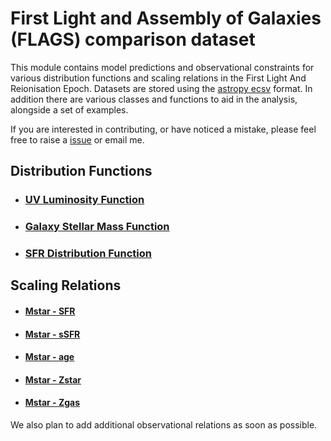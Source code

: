 # First Light and Assembly of Galaxies (FLAGS) comparison dataset

This module contains model predictions and observational constraints for various distribution functions and scaling relations in the First Light And Reionisation Epoch. Datasets are stored using the [astropy ecsv](https://docs.astropy.org/en/stable/api/astropy.io.ascii.Ecsv.html) format. In addition there are various classes and functions to aid in the analysis, alongside a set of examples.

If you are interested in contributing, or have noticed a mistake, please feel free to raise a [issue](https://github.com/stephenmwilkins/flags_data/issues) or email me.

## Distribution Functions

- ### [UV Luminosity Function](docs/df/LUV.md)

- ### [Galaxy Stellar Mass Function](docs/df/Mstar.md)

- ### [SFR Distribution Function](docs/df/SFR.md)

## Scaling Relations

<!-- - #### [$\rm M_{\rm tot}\ -\ M_{\star}$](docs/sr/Mstar-SFR.md) -->

- #### [Mstar - SFR](docs/sr/Mstar-SFR.md)
- #### [Mstar - sSFR](docs/sr/Mstar-sSFR.md)
- #### [Mstar - age](docs/sr/Mstar-age.md)
- #### [Mstar - Zstar](docs/sr/Mstar-Zstar.md)
- #### [Mstar - Zgas](docs/sr/Mstar-Zgas.md)
<!-- - #### [$\rm M_{\star}\ -\ r_{0.5,\star}$](docs/sr/Mstar-SFR.md)
- #### [$\rm M_{\star}\ -\ L_{UV}$](docs/sr/Mstar-SFR.md) -->

<!-- - #### [$\rm L_{UV}\ -\ \beta$](docs/sr/Mstar-SFR.md)
- #### [$\rm L_{UV}\ -\ r_{0.5,UV}$](docs/sr/Mstar-SFR.md)
- #### [$\rm L_{UV}\ -\ EW(OIII+H\beta)$](docs/sr/Mstar-SFR.md) -->

We also plan to add additional observational relations as soon as possible.
